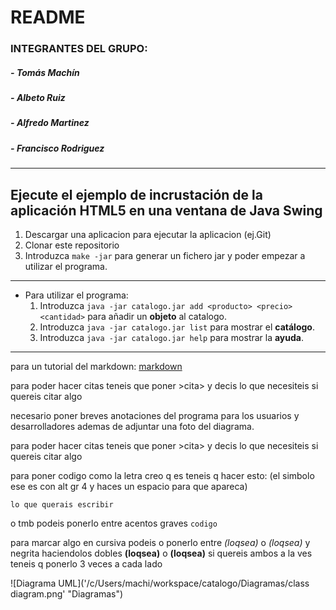# README #

### __INTEGRANTES DEL GRUPO:__
	
#####	- __Tomás Machín__
#####	- __Albeto Ruiz__
#####	- __Alfredo Martinez__	
#####	- __Francisco Rodriguez__
___
## Ejecute el ejemplo de incrustación de la aplicación HTML5 en una ventana de Java Swing

1. Descargar una aplicacion para ejecutar la aplicacion (ej.Git)  
2. Clonar este repositorio  
3. Introduzca `make -jar` para generar un fichero jar y poder empezar a utilizar el programa.  
___
* Para utilizar el programa:  
  1. Introduzca `java -jar catalogo.jar add <producto> <precio> <cantidad>` para añadir un **objeto** al catalogo.  
  2. Introduzca `java -jar catalogo.jar list` para mostrar el **catálogo**.  
  3. Introduzca `java -jar catalogo.jar help` para mostrar la **ayuda**.  
___
para un tutorial del markdown: [markdown](https://markdown.es/sintaxis-markdown/#codigo)

para poder hacer citas teneis que poner >cita> y decis lo que necesiteis si quereis citar algo

necesario poner breves anotaciones del programa para los usuarios y desarrolladores ademas de adjuntar una foto del diagrama.

para poder hacer citas teneis que poner >cita> y decis lo que necesiteis si quereis citar algo
	
para poner codigo como la letra creo q es teneis q hacer esto: (el simbolo ese es con alt gr 4 y haces un espacio para que apareca)
	
~~~
lo que querais escribir
~~~
o tmb podeis ponerlo entre acentos graves `codigo`

para marcar algo en cursiva podeis o ponerlo entre *(loqsea)* o _(loqsea)_ y negrita haciendolos dobles **(loqsea)** o __(loqsea)__ si quereis ambos a la ves teneis q ponerlo 3 veces a cada lado

![Diagrama UML]('/c/Users/machi/workspace/catalogo/Diagramas/class diagram.png' "Diagramas")
